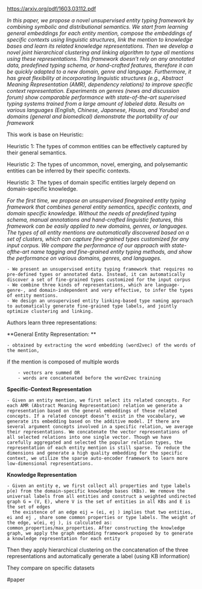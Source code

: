 https://arxiv.org/pdf/1603.03112.pdf

*In this paper, we propose a novel unsupervised entity typing framework by combining symbolic and distributional semantics. We start from learning general embeddings for each entity mention, compose the embeddings of specific contexts using linguistic structures, link the mention to knowledge bases and learn its related knowledge representations. Then we develop a novel joint hierarchical clustering and linking algorithm to type all mentions using these representations. This framework doesn’t rely on any annotated data, predefined typing schema, or hand-crafted features, therefore it can be quickly adapted to a new domain, genre and language. Furthermore, it has great flexibility at incorporating linguistic structures (e.g., Abstract Meaning Representation (AMR), dependency relations) to improve specific context representation. Experiments on genres (news and discussion forum) show comparable performance with state-of-the-art supervised typing systems trained from a large amount of labeled data. Results on various languages (English, Chinese, Japanese, Hausa, and Yoruba) and domains (general and biomedical) demonstrate the portability of our framework*

This work is base on Heuristic: 

Heuristic 1: The types of common entities can be effectively captured by their general semantics.

Heuristic 2: The types of uncommon, novel, emerging, and polysemantic entities can be inferred by their specific contexts.

Heuristic 3: The types of domain specific entities largely depend on domain-specific knowledge.

*For the first time, we propose an unsupervised finegrained entity typing framework that combines general entity semantics, specific contexts, and domain specific knowledge. Without the needs of predefined typing schema, manual annotations and hand-crafted linguistic features, this framework can be easily applied to new domains, genres, or languages. The types of all entity mentions are automatically discovered based on a set of clusters, which can capture fine-grained types customized for any input corpus. We compare the performance of our approach with state-ofthe-art name tagging and fine-grained entity typing methods, and show the performance on various domains, genres, and languages.*

	- We present an unsupervised entity typing framework that requires no pre-defined types or annotated data. Instead, it can automatically discover a set of fine-grained types customized for the input corpus
	- We combine three kinds of representations, which are language- , genre-, and domain-independent and very effective, to infer the types of entity mentions. 
	- We design an unsupervised entity linking-based type naming approach to automatically generate fine-grained type labels, and jointly optimize clustering and linking.
	
Authors learn three representations:

**General Entity Representation: **

	- obtained by extracting the word embedding (word2vec) of the words of the mention, 
	
if the mention is composed of multiple words 

		- vectors are summed OR 
		- words are concatenated before the word2vec training

**Specific-Context Representation**

	- Given an entity mention, we first select its related concepts. For each AMR (Abstract Meaning Representation) relation we generate a representation based on the general embeddings of these related concepts. If a related concept doesn’t exist in the vocabulary, we generate its embedding based on the additive model. If there are several argument concepts involved in a specific relation, we average their representations. We concatenate the vector representations of all selected relations into one single vector. Though we have carefully aggregated and selected the popular relation types, the representation of each entity mention is still sparse. To reduce the dimensions and generate a high quality embedding for the specific context, we utilize the sparse auto-encoder framework to learn more low-dimensional representations.
	
**Knowledge Representation**

	- Given an entity e, we first collect all properties and type labels p(e) from the domain-specific knowledge bases (KBs). We remove the universal labels from all entities and construct a weighted undirected graph G = (V, E), where V is the set of entities in all KBs and E is the set of edges
	  the existence of an edge eij = (ei, ej ) implies that two entities, ei and ej , share some common properties or type labels. The weight of the edge, w(ei, ej ), is calculated as: common_properties/max_properties. After constructing the knowledge graph, we apply the graph embedding framework proposed by to generate a knowledge representation for each entity
	  
Then they apply hierarchical clustering on the concatenation of the three representations and automatically generate a label (using KB information)

They compare on specific datasets

#paper 